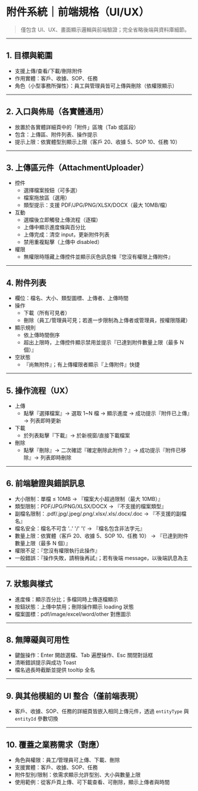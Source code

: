 # 附件系統｜前端規格（UI/UX）

> 僅包含 UI、UX、畫面顯示邏輯與前端驗證；完全省略後端與資料庫細節。

---

## 1. 目標與範圍
- 支援上傳/查看/下載/刪除附件
- 作用實體：客戶、收據、SOP、任務
- 角色（小型事務所彈性）：員工與管理員皆可上傳與刪除（依權限顯示）

---

## 2. 入口與佈局（各實體通用）
- 放置於各實體詳細頁中的「附件」區塊（Tab 或區段）
- 包含：上傳區、附件列表、操作提示
- 提示上限：依實體型別顯示上限（客戶 20、收據 5、SOP 10、任務 10）

---

## 3. 上傳區元件（AttachmentUploader）
- 控件
  - 選擇檔案按鈕（可多選）
  - 檔案拖放區（選用）
  - 類型提示：支援 PDF/JPG/PNG/XLSX/DOCX（最大 10MB/檔）
- 互動
  - 選檔後立即觸發上傳流程（逐檔）
  - 上傳中顯示進度條與百分比
  - 上傳完成：清空 input，更新附件列表
  - 禁用重複點擊（上傳中 disabled）
- 權限
  - 無權限時隱藏上傳控件並顯示灰色訊息條『您沒有權限上傳附件』

---

## 4. 附件列表
- 欄位：檔名、大小、類型圖標、上傳者、上傳時間
- 操作
  - 下載（所有可見者）
  - 刪除（員工/管理員可見；若進一步限制為上傳者或管理員，按權限隱藏）
- 顯示規則
  - 依上傳時間倒序
  - 超出上限時，上傳控件顯示禁用並提示『已達到附件數量上限（最多 N 個）』
- 空狀態
  - 『尚無附件』；有上傳權限者顯示『上傳附件』快捷

---

## 5. 操作流程（UX）
- 上傳
  - 點擊『選擇檔案』→ 選取 1~N 檔 → 顯示進度 → 成功提示『附件已上傳』→ 列表即時更新
- 下載
  - 於列表點擊『下載』→ 於新視窗/直接下載檔案
- 刪除
  - 點擊『刪除』→ 二次確認『確定刪除此附件？』→ 成功提示『附件已移除』→ 列表即時刪除

---

## 6. 前端驗證與錯誤訊息
- 大小限制：單檔 ≤ 10MB → 『檔案大小超過限制（最大 10MB）』
- 類型限制：PDF/JPG/PNG/XLSX/DOCX → 『不支援的檔案類型』
- 副檔名限制：.pdf/.jpg/.jpeg/.png/.xlsx/.xls/.docx/.doc → 『不支援的副檔名』
- 檔名安全：檔名不可含 '..' '/' '\\' → 『檔名包含非法字元』
- 數量上限：依實體（客戶 20、收據 5、SOP 10、任務 10） → 『已達到附件數量上限（最多 N 個）』
- 權限不足：『您沒有權限執行此操作』
- 一般錯誤：『操作失敗，請稍後再試』；若有後端 message，以後端訊息為主

---

## 7. 狀態與樣式
- 進度條：顯示百分比；多檔同時上傳逐檔顯示
- 按鈕狀態：上傳中禁用；刪除操作顯示 loading 狀態
- 檔案圖標：pdf/image/excel/word/other 對應圖示

---

## 8. 無障礙與可用性
- 鍵盤操作：Enter 開啟選檔、Tab 遍歷操作、Esc 關閉對話框
- 清晰錯誤提示與成功 Toast
- 檔名過長時截斷並提供 tooltip 全名

---

## 9. 與其他模組的 UI 整合（僅前端表現）
- 客戶、收據、SOP、任務的詳細頁皆嵌入相同上傳元件，透過 `entityType` 與 `entityId` 參數切換

---

## 10. 覆蓋之業務需求（對應）
- 角色與權限：員工/管理員可上傳、下載、刪除
- 支援實體：客戶、收據、SOP、任務
- 附件型別/限制：依需求顯示允許型別、大小與數量上限
- 使用範例：從客戶頁上傳、可下載查看、可刪除，顯示上傳者與時間
